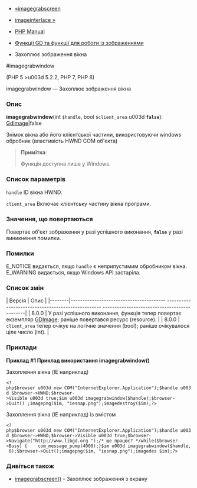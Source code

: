 - [«imagegrabscreen](function.imagegrabscreen.md)
- [imageinterlace »](function.imageinterlace.md)

- [PHP Manual](index.md)
- [Функції GD та функції для роботи із зображеннями](ref.image.md)
- Захоплює зображення вікна

#imagegrabwindow

(PHP 5 \>u003d 5.2.2, PHP 7, PHP 8)

imagegrabwindow — Захоплює зображення вікна

### Опис

**imagegrabwindow**(int `$handle`, bool `$client_area` u003d **`false`**):
[GdImage](class.gdimage.md)\|false

Знімок вікна або його клієнтської частини, використовуючи windows
обробник (властивість HWND COM об'єкта)

> **Примітка**:
>
> Функція доступна лише у Windows.

### Список параметрів

`handle`
ID вікна HWND.

`client_area`
Включає клієнтську частину вікна програми.

### Значення, що повертаються

Повертає об'єкт зображення у разі успішного виконання, **`false`**
у разі виникнення помилки.

### Помилки

E_NOTICE видається, якщо `handle` є неприпустимим обробником
вікна. E_WARNING видається, якщо Windows API застаріла.

### Список змін

| Версія | Опис |
|--------|---------------------------------------- -------------------------------------------------- ---------------------------------------------|
| 8.0.0 | У разі успішного виконання, функція тепер повертає екземпляр [GDImage](class.gdimage.md); раніше повертався ресурс (resource). |
| 8.0.0 | `client_area` тепер очікує на логічне значення (bool); раніше очікувалося ціле число (int). |

### Приклади

**Приклад #1 Приклад використання **imagegrabwindow()****

Захоплення вікна (IE наприклад)

` <?php$browser u003d new COM("InternetExplorer.Application");$handle u003d $browser->HWND;$browser->Visible u003d true;$im u003d imagegrabwindow($handle);$browser->Quit() ;imagepng($im, "iesnap.png");imagedestroy($im);?> `

Захоплення вікна (IE наприклад) із вмістом

` <?php$browser u003d new COM("InternetExplorer.Application");$handle u003d $browser->HWND;$browser->Visible u003d true;$browser->Navigate("http://www.libgd.org ");/* ще працює? */while($browser->Busy) {    com_message_pump(4000);}$im u003d imagegrabwindow($handle, 0);$browser->Quit();imagepng($im, "iesnap.png");imagedes $im);?> `

### Дивіться також

- [imagegrabscreen()](function.imagegrabscreen.md) - Захоплює
зображення з екрану
